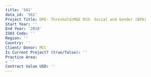 ```yaml
---
title: '561'
data_id: '561'
Project Title: DPE- Threshold/M&E DCO- Social and Gender (BPA)
Start Year: ''
End Year: '2018'
ISO3 Code: ''
Region: ''
Country: ''
Client/ Donor: MCC
Is Current Project? (true/false): ''
Practice Area:
- ''
Contract Value USD: ''
---
```


